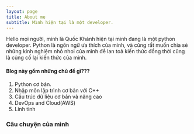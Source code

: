 ```yaml
---
layout: page
title: About me
subtitle: Mình hiện tại là một developer.
---
```


Hello mọi người, mình là Quốc Khánh hiện tại mình đang là một python developer.
Python là ngôn ngữ ưa thích của mình, và cũng rất muốn chia sẻ những kinh nghiệm nhỏ nhoi của 
mình để lan toả kiến thức đồng thời cũng là củng cố lại kiến thức của mình.

#### Blog này gồm những chủ đề gì???

1. Python cơ bản.
2. Nhập môn lập trình cơ bản với C++
3. Cấu trúc dữ liệu cơ bản và nâng cao
4. DevOps and Cloud(AWS)
5. Linh tinh

### Câu chuyện của mình 

